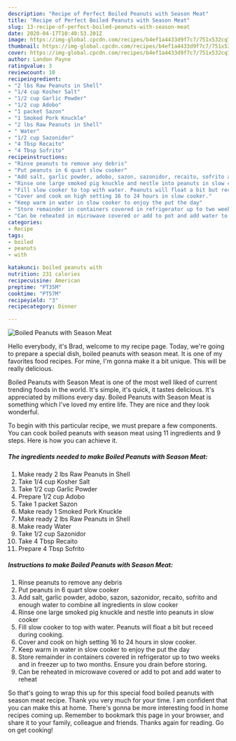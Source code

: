 ```yaml
---
description: "Recipe of Perfect Boiled Peanuts with Season Meat"
title: "Recipe of Perfect Boiled Peanuts with Season Meat"
slug: 13-recipe-of-perfect-boiled-peanuts-with-season-meat
date: 2020-04-17T10:40:53.201Z
image: https://img-global.cpcdn.com/recipes/b4ef1a4433d9f7c7/751x532cq70/boiled-peanuts-with-season-meat-recipe-main-photo.jpg
thumbnail: https://img-global.cpcdn.com/recipes/b4ef1a4433d9f7c7/751x532cq70/boiled-peanuts-with-season-meat-recipe-main-photo.jpg
cover: https://img-global.cpcdn.com/recipes/b4ef1a4433d9f7c7/751x532cq70/boiled-peanuts-with-season-meat-recipe-main-photo.jpg
author: Landon Payne
ratingvalue: 3
reviewcount: 10
recipeingredient:
- "2 lbs Raw Peanuts in Shell"
- "1/4 cup Kosher Salt"
- "1/2 cup Garlic Powder"
- "1/2 cup Adobo"
- "1 packet Sazon"
- "1 Smoked Pork Knuckle"
- "2 lbs Raw Peanuts in Shell"
- " Water"
- "1/2 cup Sazonidor"
- "4 Tbsp Recaito"
- "4 Tbsp Sofrito"
recipeinstructions:
- "Rinse peanuts to remove any debris"
- "Put peanuts in 6 quart slow cooker"
- "Add salt, garlic powder, adobo, sazon, sazonidor, recaito, sofrito and enough water to combine all ingredients in slow cooker"
- "Rinse one large smoked pig knuckle and nestle into peanuts in slow cooker"
- "Fill slow cooker to top with water. Peanuts will float a bit but receed during cooking."
- "Cover and cook on high setting 16 to 24 hours in slow cooker."
- "Keep warm in water in slow cooker to enjoy the put the day"
- "Store remainder in containers covered in refrigerator up to two weeks and in freezer up to two months. Ensure you drain before storing."
- "Can be reheated in microwave covered or add to pot and add water to reheat"
categories:
- Recipe
tags:
- boiled
- peanuts
- with

katakunci: boiled peanuts with 
nutrition: 231 calories
recipecuisine: American
preptime: "PT35M"
cooktime: "PT57M"
recipeyield: "3"
recipecategory: Dinner

---
```



![Boiled Peanuts with Season Meat](https://img-global.cpcdn.com/recipes/b4ef1a4433d9f7c7/751x532cq70/boiled-peanuts-with-season-meat-recipe-main-photo.jpg)

Hello everybody, it's Brad, welcome to my recipe page. Today, we're going to prepare a special dish, boiled peanuts with season meat. It is one of my favorites food recipes. For mine, I'm gonna make it a bit unique. This will be really delicious.



Boiled Peanuts with Season Meat is one of the most well liked of current trending foods in the world. It's simple, it's quick, it tastes delicious. It's appreciated by millions every day. Boiled Peanuts with Season Meat is something which I've loved my entire life. They are nice and they look wonderful.


To begin with this particular recipe, we must prepare a few components. You can cook boiled peanuts with season meat using 11 ingredients and 9 steps. Here is how you can achieve it.

##### The ingredients needed to make Boiled Peanuts with Season Meat:

1. Make ready 2 lbs Raw Peanuts in Shell
1. Take 1/4 cup Kosher Salt
1. Take 1/2 cup Garlic Powder
1. Prepare 1/2 cup Adobo
1. Take 1 packet Sazon
1. Make ready 1 Smoked Pork Knuckle
1. Make ready 2 lbs Raw Peanuts in Shell
1. Make ready  Water
1. Take 1/2 cup Sazonidor
1. Take 4 Tbsp Recaito
1. Prepare 4 Tbsp Sofrito




##### Instructions to make Boiled Peanuts with Season Meat:

1. Rinse peanuts to remove any debris
1. Put peanuts in 6 quart slow cooker
1. Add salt, garlic powder, adobo, sazon, sazonidor, recaito, sofrito and enough water to combine all ingredients in slow cooker
1. Rinse one large smoked pig knuckle and nestle into peanuts in slow cooker
1. Fill slow cooker to top with water. Peanuts will float a bit but receed during cooking.
1. Cover and cook on high setting 16 to 24 hours in slow cooker.
1. Keep warm in water in slow cooker to enjoy the put the day
1. Store remainder in containers covered in refrigerator up to two weeks and in freezer up to two months. Ensure you drain before storing.
1. Can be reheated in microwave covered or add to pot and add water to reheat




So that's going to wrap this up for this special food boiled peanuts with season meat recipe. Thank you very much for your time. I am confident that you can make this at home. There's gonna be more interesting food in home recipes coming up. Remember to bookmark this page in your browser, and share it to your family, colleague and friends. Thanks again for reading. Go on get cooking!
